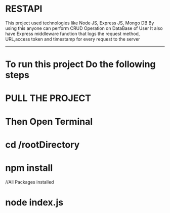 # RESTAPI
 This project used technologies like Node JS, Express JS, Mongo DB
 By using this anyone can perform CRUD Operation on DataBase of User
 It also have Express middleware function that logs the request method, URL,access token and timestamp for every request to the server

-------------------------------------------------
# To run this project Do the following steps
 # PULL THE PROJECT
 # Then Open Terminal
 # cd /rootDirectory
 # npm install
//All Packages installed
 # node index.js
